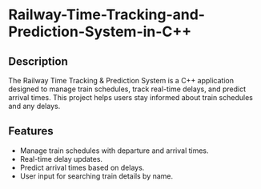 # Railway-Time-Tracking-and-Prediction-System-in-C++

## Description
The Railway Time Tracking & Prediction System is a C++ application designed to manage train schedules, track real-time delays, and predict arrival times. This project helps users stay informed about train schedules and any delays.

## Features
- Manage train schedules with departure and arrival times.
- Real-time delay updates.
- Predict arrival times based on delays.
- User input for searching train details by name.
